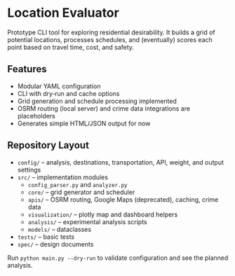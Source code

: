 # Location Evaluator

Prototype CLI tool for exploring residential desirability. It builds a grid of potential locations, processes schedules, and (eventually) scores each point based on travel time, cost, and safety.

## Features
- Modular YAML configuration
- CLI with dry‑run and cache options
- Grid generation and schedule processing implemented
- OSRM routing (local server) and crime data integrations are placeholders
- Generates simple HTML/JSON output for now

## Repository Layout
- `config/` – analysis, destinations, transportation, API, weight, and output settings
- `src/` – implementation modules
  - `config_parser.py` and `analyzer.py`
  - `core/` – grid generator and scheduler
  - `apis/` – OSRM routing, Google Maps (deprecated), caching, crime data
  - `visualization/` – plotly map and dashboard helpers
  - `analysis/` – experimental analysis scripts
  - `models/` – dataclasses
- `tests/` – basic tests
- `spec/` – design documents

Run `python main.py --dry-run` to validate configuration and see the planned analysis.
